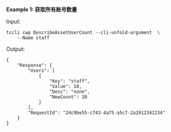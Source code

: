 **Example 1: 获取所有账号数量**



Input: 

```
tccli cwp DescribeAssetUserCount --cli-unfold-argument  \
    --Name staff
```

Output: 
```
{
    "Response": {
        "Users": [
            {
                "Key": "staff",
                "Value": 10,
                "Desc": "none",
                "NewCount": 20
            }
        ],
        "RequestId": "24c9be55-c743-4a75-a5c7-2a2912341234"
    }
}
```

